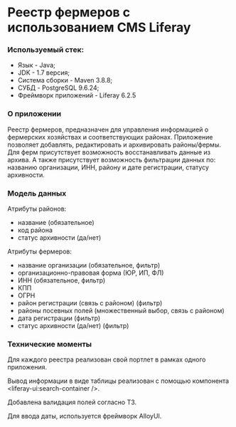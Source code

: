 # Реестр фермеров с использованием CMS Liferay

### Используемый стек:

- Язык - Java;
- JDK - 1.7 версия;
- Система сборки - Maven 3.8.8;
- СУБД - PostgreSQL 9.6.24;
- Фреймворк приложений - Liferay 6.2.5


### О приложении

Реестр фермеров, предназначен для управления информацией о фермерских хозяйствах и соответствующих районах. Приложение позволяет добавлять, редактировать и архивировать районы/фермы. Для ферм присутствует возможность восстанавливать данные из архива. А также присутствует возможность фильтрации данных по: названию организации, ИНН, району и дате регистрации, статусу архивности.

### Модель данных

Атрибуты районов:
 - название (обязательное)
 - код района
 - статус архивности (да/нет)

Атрибуты фермеров:
 - название организации (обязательное, фильтр)
 - организационно-правовая форма (ЮР, ИП, ФЛ)
 - ИНН (обязательное, фильтр)
 - КПП
 - ОГРН
 - район регистрации (связь с районом) (фильтр)
 - районы посевных полей (множественный выбор, связь с районом)
 - дата регистрации (фильтр)
 - статус архивности (да/нет) (фильтр)

### Технические моменты

Для каждого реестра реализован свой портлет в рамках одного приложения. 

Вывод информации в виде таблицы реализован с помощью компонента <liferay-ui:search-container />.

Добавлена валидация полей согласно ТЗ.

Для ввода даты, используется фреймворк AlloyUI.

